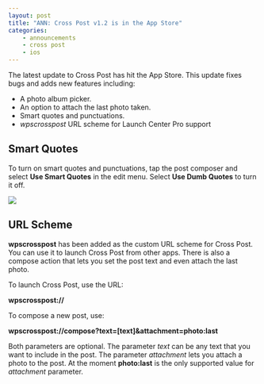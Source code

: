 ```yaml
---
layout: post
title: "ANN: Cross Post v1.2 is in the App Store"
categories:
    - announcements
    - cross post
    - ios
---
```

The latest update to Cross Post has hit the App Store. This update fixes bugs and adds new features including:

- A photo album picker.
- An option to attach the last photo taken.
- Smart quotes and punctuations.
- *wpscrosspost* URL scheme for Launch Center Pro support

## Smart Quotes

To turn on smart quotes and punctuations, tap the post composer and select **Use Smart Quotes** in the edit menu. Select **Use Dumb Quotes** to turn it off.

![](https://farm8.staticflickr.com/7524/15392871453_65c9d32fd2_z.jpg)

## URL Scheme

**wpscrosspost** has been added as the custom URL scheme for Cross Post. You can use it to launch Cross Post from other apps. There is also a compose action that lets you set the post text and even attach the last photo.

To launch Cross Post, use the URL:

  **wpscrosspost://**

To compose a new post, use:

  **wpscrosspost://compose?text=[text]&attachment=photo:last**

Both parameters are optional. The parameter *text* can be any text that you want to include in the post. The parameter *attachment* lets you attach a photo to the post. At the moment **photo:last** is the only supported value for *attachment* parameter.
